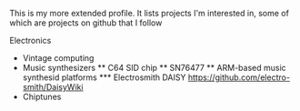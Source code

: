This is my more extended profile.
It lists projects I'm interested in, some of which are projects on github that I follow

Electronics
* Vintage computing
* Music synthesizers
** C64 SID chip
** SN76477
** ARM-based music synthesid platforms
*** Electrosmith DAISY
https://github.com/electro-smith/DaisyWiki
* Chiptunes
